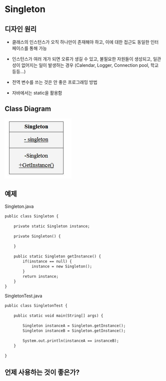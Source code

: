 # Singleton

## 디자인 원리

- 클래스의 인스턴스가 오직 하나만이 존재해야 하고, 이에 대한 접근도 동일한 인터페이스를 통해 가능

- 인스턴스가 여러 개가 되면 오류가 생길 수 있고, 불필요한 자원들이 생성되고, 일관성이 없어지는 일이 발생하는 경우
 (Calendar, Logger, Connection pool,  학교 등등...)

- 전역 변수를 쓰는 것은 안 좋은 프로그래밍 방법 

- 자바에서는 static을 활용함

## Class Diagram

![singleton](./img/singleton.JPG)


## 예제

Singleton.java
```
public class Singleton {

	private static Singleton instance;
	
	private Singleton() {
		
	}
	
	public static Singleton getInstance() {
		if(instance == null) {
			instance = new Singleton();
		}
		return instance;
	}
}
```

SingletonTest.java
```
public class SingletonTest {

	public static void main(String[] args) {

		Singleton instanceA = Singleton.getInstance();
		Singleton instanceB = Singleton.getInstance();
		
		System.out.println(instanceA == instanceB);
	}

}
```

## 언제 사용하는 것이 좋은가?
